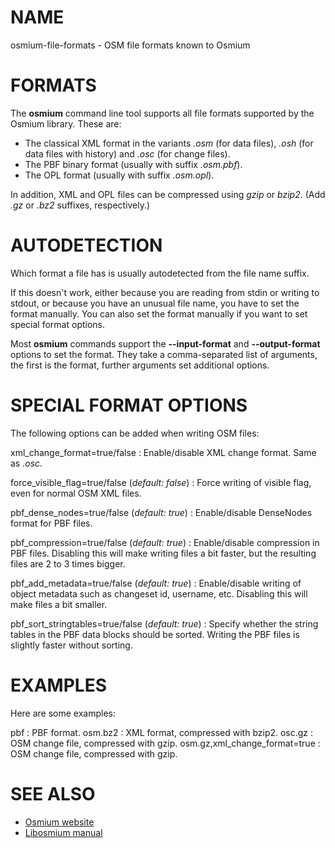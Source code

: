 
# NAME

osmium-file-formats - OSM file formats known to Osmium

# FORMATS

The **osmium** command line tool supports all file formats supported by the
Osmium library. These are:

* The classical XML format in the variants *.osm* (for data files),
  *.osh* (for data files with history) and *.osc* (for change files).
* The PBF binary format (usually with suffix *.osm.pbf*).
* The OPL format (usually with suffix *.osm.opl*).

In addition, XML and OPL files can be compressed using *gzip* or *bzip2*.
(Add *.gz* or *.bz2* suffixes, respectively.)

# AUTODETECTION

Which format a file has is usually autodetected from the file name suffix.

If this doesn't work, either because you are reading from stdin or writing to
stdout, or because you have an unusual file name, you have to set the format
manually. You can also set the format manually if you want to set special
format options.

Most **osmium** commands support the **--input-format** and **--output-format**
options to set the format. They take a comma-separated list of arguments, the
first is the format, further arguments set additional options.

# SPECIAL FORMAT OPTIONS

The following options can be added when writing OSM files:

xml_change_format=true/false
:   Enable/disable XML change format. Same as *.osc*.

force_visible_flag=true/false (*default: false*)
:   Force writing of visible flag, even for normal OSM XML files.

pbf_dense_nodes=true/false (*default: true*)
:   Enable/disable DenseNodes format for PBF files. 

pbf_compression=true/false (*default: true*)
:   Enable/disable compression in PBF files. Disabling this will make writing
    files a bit faster, but the resulting files are 2 to 3 times bigger.

pbf_add_metadata=true/false (*default: true*)
:   Enable/disable writing of object metadata such as changeset id, username,
    etc. Disabling this will make files a bit smaller.

pbf_sort_stringtables=true/false (*default: true*)
:   Specify whether the string tables in the PBF data blocks should be sorted.
    Writing the PBF files is slightly faster without sorting.


# EXAMPLES

Here are some examples:

pbf
:   PBF format.
osm.bz2
:   XML format, compressed with bzip2.
osc.gz
:   OSM change file, compressed with gzip.
osm.gz,xml_change_format=true
:   OSM change file, compressed with gzip.


# SEE ALSO

* [Osmium website](http://osmcode.org/osmium)
* [Libosmium manual](http://osmcode.org/libosmium/manual/libosmium-manual.html)

